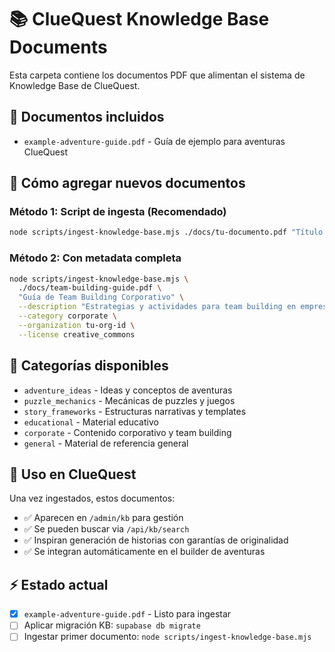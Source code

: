 # 📚 ClueQuest Knowledge Base Documents

Esta carpeta contiene los documentos PDF que alimentan el sistema de Knowledge Base de ClueQuest.

## 📄 Documentos incluidos

- `example-adventure-guide.pdf` - Guía de ejemplo para aventuras ClueQuest

## 🔄 Cómo agregar nuevos documentos

### Método 1: Script de ingesta (Recomendado)
```bash
node scripts/ingest-knowledge-base.mjs ./docs/tu-documento.pdf "Título del Documento"
```

### Método 2: Con metadata completa
```bash
node scripts/ingest-knowledge-base.mjs \
  ./docs/team-building-guide.pdf \
  "Guía de Team Building Corporativo" \
  --description "Estrategias y actividades para team building en empresas" \
  --category corporate \
  --organization tu-org-id \
  --license creative_commons
```

## 📂 Categorías disponibles

- `adventure_ideas` - Ideas y conceptos de aventuras
- `puzzle_mechanics` - Mecánicas de puzzles y juegos  
- `story_frameworks` - Estructuras narrativas y templates
- `educational` - Material educativo
- `corporate` - Contenido corporativo y team building
- `general` - Material de referencia general

## 🎯 Uso en ClueQuest

Una vez ingestados, estos documentos:
- ✅ Aparecen en `/admin/kb` para gestión
- ✅ Se pueden buscar via `/api/kb/search`
- ✅ Inspiran generación de historias con garantías de originalidad
- ✅ Se integran automáticamente en el builder de aventuras

## ⚡ Estado actual

- [x] `example-adventure-guide.pdf` - Listo para ingestar
- [ ] Aplicar migración KB: `supabase db migrate`
- [ ] Ingestar primer documento: `node scripts/ingest-knowledge-base.mjs`